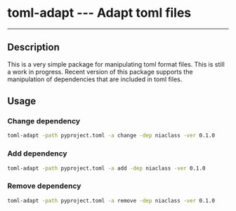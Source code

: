 # toml-adapt --- Adapt toml files

---

## Description
This is a very simple package for manipulating toml format files. This is still a work in progress. Recent version of this package supports the manipulation of dependencies that are included in toml files.

## Usage

### Change dependency
```sh
toml-adapt -path pyproject.toml -a change -dep niaclass -ver 0.1.0
```

### Add dependency
```sh
toml-adapt -path pyproject.toml -a add -dep niaclass -ver 0.1.0
```

### Remove dependency
```sh
toml-adapt -path pyproject.toml -a remove -dep niaclass -ver 0.1.0
```
